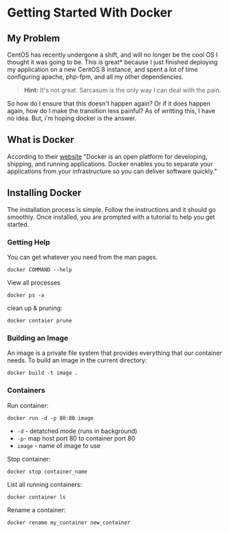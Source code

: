 # Getting Started With Docker

## My Problem
CentOS has recently undergone a shift, and will no longer be the cool OS I thought it was going to be. This is great\* because I just finished deploying my application on a new CentOS 8 instance, and spent a lot of time configuring apache, php-fpm, and all my other dependencies. 

> **Hint:**
> It's not great. Sarcasum is the only way I can deal with the pain.

So how do I ensure that this doesn't happen again? Or if it does happen again, how do I make the transition less painful? As of writting this, I have no idea. But, i'm hoping docker is the answer.

## What is Docker
According to their [website](https://docs.docker.com/get-started/overview/) "Docker is an open platform for developing, shipping, and running applications. Docker enables you to separate your applications from your infrastructure so you can deliver software quickly."

## Installing Docker
The installation process is simple. Follow the instructions and it should go smoothly. Once installed, you are prompted with a tutorial to help you get started. 

### Getting Help
You can get whatever you need from the man pages.

```shell
docker COMMAND --help
```

View all processes
```shell
docker ps -a
```

clean up & pruning:
```shell
docker contaier prune
```

### Building an Image
An image is a private file system that provides everything that our container needs. To build an image in the current directory:

```shell
docker build -t image .
```

### Containers
Run container:
```shell
docker run -d -p 80:80 image
```

- `-d` - detatched mode (runs in background)
- `-p`- map host port 80 to container port 80
- `image` - name of image to use

Stop container:
```shell
docker stop container_name
```

List all running containers:
```shell
docker container ls
```

Rename a container:
```shell
docker rename my_container new_container
```

